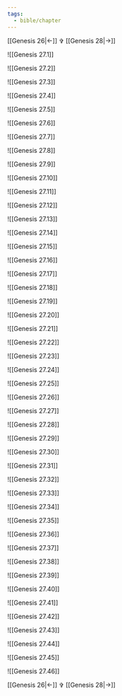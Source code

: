 ```yaml
---
tags:
  - bible/chapter
---
```


[[Genesis 26|<-]] ✞ [[Genesis 28|->]]

![[Genesis 27.1]]

![[Genesis 27.2]]

![[Genesis 27.3]]

![[Genesis 27.4]]

![[Genesis 27.5]]

![[Genesis 27.6]]

![[Genesis 27.7]]

![[Genesis 27.8]]

![[Genesis 27.9]]

![[Genesis 27.10]]

![[Genesis 27.11]]

![[Genesis 27.12]]

![[Genesis 27.13]]

![[Genesis 27.14]]

![[Genesis 27.15]]

![[Genesis 27.16]]

![[Genesis 27.17]]

![[Genesis 27.18]]

![[Genesis 27.19]]

![[Genesis 27.20]]

![[Genesis 27.21]]

![[Genesis 27.22]]

![[Genesis 27.23]]

![[Genesis 27.24]]

![[Genesis 27.25]]

![[Genesis 27.26]]

![[Genesis 27.27]]

![[Genesis 27.28]]

![[Genesis 27.29]]

![[Genesis 27.30]]

![[Genesis 27.31]]

![[Genesis 27.32]]

![[Genesis 27.33]]

![[Genesis 27.34]]

![[Genesis 27.35]]

![[Genesis 27.36]]

![[Genesis 27.37]]

![[Genesis 27.38]]

![[Genesis 27.39]]

![[Genesis 27.40]]

![[Genesis 27.41]]

![[Genesis 27.42]]

![[Genesis 27.43]]

![[Genesis 27.44]]

![[Genesis 27.45]]

![[Genesis 27.46]]

[[Genesis 26|<-]] ✞ [[Genesis 28|->]]
